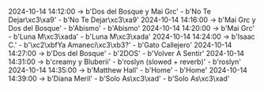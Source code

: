 2024-10-14 14:12:00 -> b'Dos del Bosque y Mai Grc' - b'No Te Dejar\xc3\xa9' - b'No Te Dejar\xc3\xa9'
2024-10-14 14:16:00 -> b'Mai Grc y Dos del Bosque' - b'Abismo' - b'Abismo'
2024-10-14 14:20:00 -> b'Mai Grc' - b'Luna M\xc3\xada' - b'Luna M\xc3\xada'
2024-10-14 14:24:00 -> b'Isaac C.' - b'\xc2\xbfYa Amaneci\xc3\xb3?' - b'Gato Callejero'
2024-10-14 14:27:00 -> b'Dos del Bosque' - b'2DOS' - b'Volver A Sentir'
2024-10-14 14:31:00 -> b'creamy y Bluberii' - b'roslyn (slowed + reverb)' - b'roslyn'
2024-10-14 14:35:00 -> b'Matthew Hall' - b'Home' - b'Home'
2024-10-14 14:39:00 -> b'Diana Meril' - b'Solo As\xc3\xad' - b'Solo As\xc3\xad'
